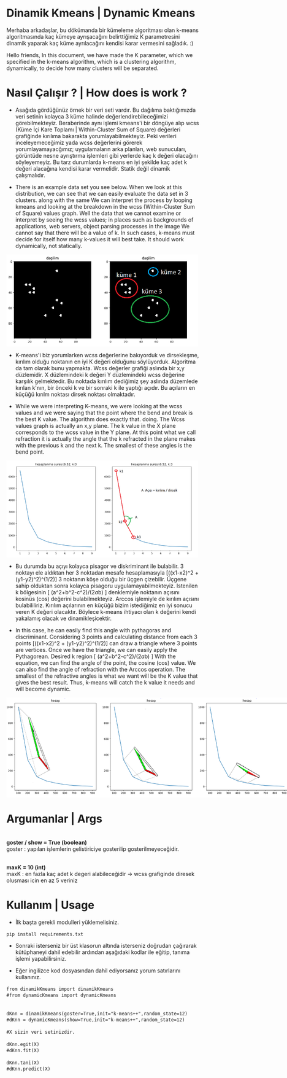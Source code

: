 # Dinamik Kmeans | Dynamic Kmeans
   Merhaba arkadaşlar, bu dökümanda bir kümeleme algoritması olan k-means algoritmasında kaç kümeye ayrışacağını belirttiğimiz K parametresini dinamik yaparak kaç küme ayrılacağını kendisi karar vermesini sağladık. :)
   
   Hello friends, In this document, we have made the K parameter, which we specified in the k-means algorithm, which is a clustering algorithm, dynamically, to 
decide how many clusters will be separated.

# Nasıl Çalışır ? | How does is work ?

* Asağıda gördüğünüz örnek bir veri seti vardır. Bu dağılıma baktığımızda veri setinin kolayca 3 küme halinde değerlendirebileceğimizi görebilmekteyiz. Beraberinde aynı
işlemi kmeans'i bir döngüye alıp wcss (Küme İçi Kare Toplamı | Within-Cluster Sum of Square) değerleri grafiğinde kırılıma bakarakta yorumlayabilmekteyiz. Peki  verileri
inceleyemeceğimiz yada wcss değerlerini görerek yorumlayamayacğımız; uygulamaların arka planları, web sunucuları, görüntüde nesne ayrıştırma işlemleri gibi yerlerde kaç
k değeri olacağını söyleyemeyiz. Bu tarz durumlarda k-means en iyi şekilde kaç adet k değeri alacağına kendisi karar vermelidir. Statik değil dinamik çalışmalıdır.

   
* There is an example data set you see below. When we look at this distribution, we can see that we can easily evaluate the data set in 3 clusters.
along with the same We can interpret the process by looping kmeans and looking at the breakdown in the wcss (Within-Cluster Sum of Square) values graph. Well the
data that we cannot examine or interpret by seeing the wcss values; in places such as backgrounds of applications, web servers, object parsing processes in the 
image We cannot say that there will be a value of k. In such cases, k-means must decide for itself how many k-values ​​it will best take. It should work 
dynamically, not statically.

<div style="display:flex;">
<img src="https://raw.githubusercontent.com/umutkaanbaser/dinamikkmeans/main/resimler/Dagilim.PNG" width="250" title="veri seti dağılımı"/>
<img src="https://raw.githubusercontent.com/umutkaanbaser/dinamikkmeans/main/resimler/dagilimKume.png" width="250" title="veri seti dağılımı kümelenmesi"/>
</div>

* K-means'i biz yorumlarken wcss değerlerine bakıyorduk ve dirsekleşme, kırılım olduğu noktanın en iyi K değeri olduğunu söylüyorduk. Algoritma da tam olarak bunu 
yapmakta. Wcss değerler grafiği aslında bir x,y düzlemidir. X düzlemindeki k değeri Y düzlemindeki wcss değerine karşılık gelmektedir. Bu noktada kırılım dediğimiz şey 
aslında düzemlede kırılan k'nın, bir önceki k ve bir sonraki k ile yaptığı açıdır. Bu açıların en küçüğü kırılm noktası dirsek noktası olmaktadır.

* While we were interpreting K-means, we were looking at the wcss values and we were saying that the point where the bend and break is the best K value. The algorithm
does exactly that. doing. The Wcss values graph is actually an x,y plane. The k value in the X plane corresponds to the wcss value in the Y plane. At this point
what we call refraction it is actually the angle that the k refracted in the plane makes with the previous k and the next k. The smallest of these angles is the 
bend point.

<div style="display:flex;width:100%;">
<img src="https://raw.githubusercontent.com/umutkaanbaser/dinamikkmeans/main/resimler/wCSS.png" width="250" title="wcss grafiği"/>
<img src="https://raw.githubusercontent.com/umutkaanbaser/dinamikkmeans/main/resimler/wcssKirilim.png" width="250" title="wcss grafiği kırılım"/>
</div>

* Bu durumda bu açıyı kolayca pisagor ve diskriminant ile bulabilir. 3 noktayı ele aldıktan her 3 noktadan mesafe hesaplamasıyla [((x1-x2)^2 + (y1-y2)^2)^(1/2)] 3 noktanın köşe olduğu bir üçgen çizebilir. Üçgene sahip olduktan sonra kolayca pisagoru uygulamayabilmekteyiz. Istenilen k bölgesinin [ (a^2+b^2-c^2)/(2*a*b) ] 
denklemiyle noktanın açısını kosinüs (cos) değerini bulabilmekteyiz. Arccos işlemiyle de kırılım açısını bulabililiriz. Kırılım açılarının en küçüğü bizim istediğimiz 
en iyi sonucu veren K değeri olacaktır. Böylece k-means ihtiyacı olan k değerini kendi yakalamış olacak ve dinamikleşicektir.

* In this case, he can easily find this angle with pythagoras and discriminant. Considering 3 points and calculating distance from each 3 points
[((x1-x2)^2 + (y1-y2)^2)^(1/2)] can draw a triangle where 3 points are vertices. Once we have the triangle, we can easily apply the Pythagorean. Desired k region 
[ (a^2+b^2-c^2)/(2*a*b) ] With the equation, we can find the angle of the point, the cosine (cos) value. We can also find the angle of refraction with the Arccos
operation. The smallest of the refractive angles is what we want will be the K value that gives the best result. Thus, k-means will catch the k value it needs and
will become dynamic.

<div style="display:flex;">
<img src="https://raw.githubusercontent.com/umutkaanbaser/dinamikkmeans/main/resimler/aci1.png" width="250" title="wcss'in içindeki üçgen"/>
<img src="https://github.com/umutkaanbaser/dinamikkmeans/blob/main/resimler/aci2.png" width="250" title="wcss'in içindeki üçgen"/>
<img src="https://github.com/umutkaanbaser/dinamikkmeans/blob/main/resimler/aci3.png" width="250" title="wcss'in içindeki üçgen"/>
</div>

# Argumanlar | Args
<br> **goster / show = True (boolean)** <br/>
goster : yapılan işlemlerin gelistiriciye gosterilip gosterilmeyeceğidir.

<br> **maxK = 10 (int)** <br/>
maxK : en fazla kaç adet k degeri alabileceğidir -> wcss grafiginde diresek olusması icin en az 5 veriniz
# Kullanım | Usage

* İlk başta gerekli modulleri yüklemelisiniz.
```
pip install requirements.txt
```
* Sonraki isterseniz bir üst klasorun altında isterseniz doğrudan çağırarak kütüphaneyi dahil edebilir ardından aşağıdaki kodlar ile eğitip, tanıma işlemi
yapabilirsiniz.

* Eğer ingilizce kod dosyasından dahil ediyorsanız yorum satırlarını kullanınız.
```
from dinamikKmeans import dinamikKmeans
#from dynamicKmeans import dynamicKmeans


dKnn = dinamikKmeans(goster=True,init="k-means++",random_state=12) 
#dKnn = dynamicKmeans(show=True,init="k-means++",random_state=12) 

#X sizin veri setinizdir.

dKnn.egit(X)
#dKnn.fit(X)

dKnn.tani(X)
#dKnn.predict(X)
```
